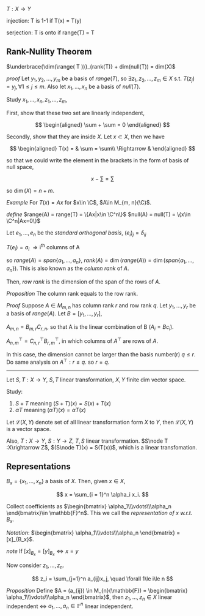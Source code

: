 
$T: X\rightarrow Y$

injection: T is 1-1 if T(x) = T(y)

serjection: T is onto if range(T) = T


## Rank-Nullity Theorem
$\underbrace{\dim(\range( T ))}_{rank(T)} + dim(null(T)) = dim(X)$

*proof*
Let $y_1, y_2, \dots, y_m$ be a basis of $range(T)$, so $\exists z_1, z_2, \dots, z_m \in X$ s.t. $T(z_j) = y_j,\, \forall 1\le j\le m$. Also let $x_1, \dots, x_n$ be a basis of $null(T)$.

Study $x_1, \dots,x_n, z_1, \dots, z_m$,


First, show that these two set are linearly independent,

$$
\begin{aligned}
\sum + \sum = 0    
\end{aligned}
$$

Secondly, show that they are inside $X$. Let $x\subset X$, then we have

$$
\begin{aligned}
    T(x) = &  \sum = \sum\\
    \Rightarrow &
\end{aligned}
$$

so that we could write the element in the brackets in the form of basis of null space,

$$
x -\sum = \sum
$$

so $\dim(X) = n+m$.


*Example*
For $T(x) = Ax$ for $x\in \C$, $A\in M_{m, n}(\C)$.

*define*
$range(A) = range(T) = \{Ax|x\in \C^n\}$
$null(A) = null(T) = \{x\in \C^n|Ax=0\}$

Let $e_1, \dots, e_n$ be the *standard orthogonal basis*, $(e_i)_j = \delta_{ij}$

$T(e_i) = a_i$ $\Rightarrow \text{i}^{\text{th}}$ columns of A

so $range(A) = span\{a_1, \dots, a_n\}$, $rank(A) = \dim(range(A)) = \dim(span\{a_1, \dots, a_n\})$. This is also known as the *column rank* of $A$.

Then, *row rank* is the dimension of the span of the rows of $A$.

*Proposition*
The column rank equals to the row rank.

*Proof*
Suppose $A\in M_{m, n}$ has column rank $r$ and row rank $q$. Let $y_1, \dots, y_r$ be a basis of $range(A)$. Let $B = [y_1, \dots, y_r]$,

$A_{m, n} = B_{m, r} C_{r, n}$, so that A is the linear combination of B ($A_i = Bc_i$).

$A^\top_{n, m} = C^\top_{n, r} B^\top_{r, m}$, in which columns of $A^\top$ are rows of $A$. 

In this case, the dimension cannot be larger than the basis number(r) $q\le r$. Do same analysis on $A^\top: r\le q$. so $r=q$.


---
Let $S, T: X\rightarrow Y$, $S, T$ linear transformation, $X, Y$ finite dim vector space.

Study:
1. $S+T$ meaning $(S+T)(x) = S(x) + T(x)$
2. $\alpha T$ meaning $(\alpha T)(x) = \alpha T(x)$


Let $\mathcal{L}(X, Y)$ denote set of all linear transformation form $X$ to $Y$, then $\mathcal{L}(X, Y)$ is a vector space.


Also, $T:X\rightarrow Y$, $S:Y\rightarrow Z$, $T, S$ linear transformation. $S\node T :X\rightarrow Z$, $(S\node T)(x) = S(T(x))$, which is a linear transfomation.


## Representations

$B_x = \{x_1, \dots, x_n\}$ a basis of $X$. Then, given $x\in X$,

$$
x = \sum_{i = 1}^n \alpha_i x_i.
$$

Collect coefficients as $\begin{bmatrix}
    \alpha_1\\\vdots\\\alpha_n
\end{bmatrix}\in \mathbb{F}^n$. This we call the *representation of x w.r.t. $B_x$*.

*Notation*: $\begin{bmatrix}
    \alpha_1\\\vdots\\\alpha_n
\end{bmatrix} = [x]_{B_x}$.

*note*
If $[x]_{B_x} = [y]_{B_x} \Longleftrightarrow x=y$


Now consider $z_1, \dots, z_n$. 

$$
z_i = \sum_{j=1}^n a_{ij}x_j, \quad \forall 1\le i\le n
$$

*Proposition*
Define $A = (a_{ij}) \in M_{n}(\mathbb{F}) = \begin{bmatrix}
    \alpha_1\\\vdots\\\alpha_n
\end{bmatrix}$, then $z_1, \dots, z_n \in X$ linear independent $\Longleftrightarrow$ $a_1, \dots, a_n \in \mathbb{F}^n$ linear independent.